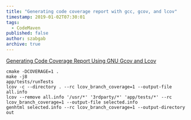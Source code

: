 ```yaml
---
title: "Generating code coverage report with gcc, gcov, and lcov"
timestamp: 2019-01-02T07:30:01
tags:
  - CodeMaven
published: false
author: szabgab
archive: true
---
```



[Generating Code Coverage Report Using GNU Gcov and Lcov](https://medium.com/@naveen.maltesh/generating-code-coverage-report-using-gnu-gcov-lcov-ee54a4de3f11)



```
cmake -DCOVERAGE=1 .
make -j8
app/tests/runTests
lcov -c --directory . --rc lcov_branch_coverage=1 --output-file all.info
lcov --remove all.info '/usr/*' '3rdparty/*' 'app/tests/*' --rc lcov_branch_coverage=1 --output-file selected.info
genhtml selected.info --rc lcov_branch_coverage=1 --output-directory out
```

